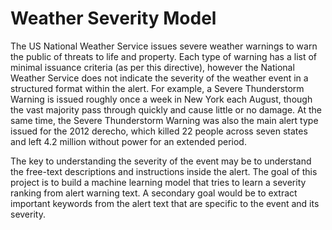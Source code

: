 Weather Severity Model
======================

The US National Weather Service issues severe weather warnings to warn the public of threats to life and property. Each type of warning has a list of minimal issuance criteria (as per this directive), however the National Weather Service does not indicate the severity of the weather event in a structured format within the alert. For example, a Severe Thunderstorm Warning is issued roughly once a week in New York each August, though the vast majority pass through quickly and cause little or no damage. At the same time, the Severe Thunderstorm Warning was also the main alert type issued for the 2012 derecho, which killed 22 people across seven states and left 4.2 million without power for an extended period.

The key to understanding the severity of the event may be to understand the free-text descriptions and instructions inside the alert. The goal of this project is to build a machine learning model that tries to learn a severity ranking from alert warning text. A secondary goal would be to extract important keywords from the alert text that are specific to the event and its severity. 